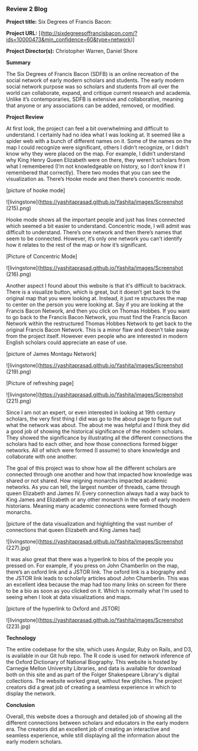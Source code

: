 ### Review 2 Blog 

**Project title:** Six Degrees of Francis Bacon: 

**Project URL:** [(http://sixdegreesoffrancisbacon.com/?ids=10000473&min_confidence=60&type=network)]

**Project Director(s):** Christopher Warren, Daniel Shore 

**Summary**

The Six Degrees of Francis Bacon (SDFB) is an online recreation of the social network of early modern scholars and students. The early modern social network purpose was so scholars and students from all over the world can collaborate, expand, and critique current research and academia. Unlike it’s contemporaries, SDFB is extensive and collaborative, meaning that anyone or any associations can be added, removed, or modified. 

**Project Review**

At first look, the project can feel a bit overwhelming and difficult to understand. I certainly had no idea what I was looking at. It seemed like a spider web with a bunch of different names on it. Some of the names on the map I could recognize were significant, others I didn’t recognize, or I didn’t know why they were placed on the map. For example, I didn’t understand why King Henry Queen Elizabeth were on there, they weren’t scholars from what I remembered (I’m not knowledgeable on history, so I don’t know if I remembered that correctly). There two modes that you can see the visualization as. There’s Hooke mode and then there’s concentric mode. 


[picture of hooke mode]

![livingstone](https://yashitaprasad.github.io/Yashita/images/Screenshot (215).png)


Hooke mode shows all the important people and just has lines connected which seemed a bit easier to understand. Concentric mode, I will admit was difficult to understand. There’s one network and then there’s names that seem to be connected. However, it’s only one network you can’t identify how it relates to the rest of the map or how it’s significant. 

[Picture of Concentric Mode]

![livingstone](https://yashitaprasad.github.io/Yashita/images/Screenshot (216).png)


Another aspect I found about this website is that it's difficult to backtrack. There is a visualize button, which is great, but it doesn’t get back to the original map that you were looking at. Instead, it just re structures the map to center on the person you were looking at. Say if you are looking at the Francis Bacon Network, and then you click on Thomas Hobbes. If you want to go back to the Francis Bacon Network, you must find the Francis Bacon Network within the restructured Thomas Hobbes Network to get back to the original Francis Bacon Network. This is a minor flaw and doesn’t take away from the project itself. However even people who are interested in modern English scholars could appreciate an ease of use. 


[picture of James Montagu Network]

![livingstone](https://yashitaprasad.github.io/Yashita/images/Screenshot (219).png)

[Picture of refreshing page]

![livingstone](https://yashitaprasad.github.io/Yashita/images/Screenshot (221).png)

Since I am not an expert, or even interested in looking at 19th century scholars, the very first thing I did was go to the about page to figure out what the network was about. The about me was helpful and I think they did a good job of showing the historical significance of the modern scholars. They showed the significance by illustrating all the different connections the scholars had to each other, and how those connections formed bigger networks. All of which were formed (I assume) to share knowledge and collaborate with one another. 


The goal of this project was to show how all the different scholars are connected through one another and how that impacted how knowledge was shared or not shared. How reigning monarchs impacted academic networks. As you can tell, the largest number of threads, came through queen Elizabeth and James IV. Every connection always had a way back to King James and Elizabeth or any other monarch in the web of early modern historians. Meaning many academic connections were formed though monarchs. 


[picture of the data visualization and highlighting the vast number of connections that queen Elizabeth and King James had]

![livingstone](https://yashitaprasad.github.io/Yashita/images/Screenshot (227).jpg)

It was also great that there was a hyperlink to bios of the people you pressed on. For example, if you press on John Chamberlin on the map, there’s an oxford link and a JSTOR link. The oxford link is a biography and the JSTOR link leads to scholarly articles about John Chamberlin. This was an excellent idea because the map had too many links on screen for there to be a bio as soon as you clicked on it. Which is normally what I’m used to seeing when I look at data visualizations and maps. 


[picture of the hyperlink to Oxford and JSTOR]

![livingstone](https://yashitaprasad.github.io/Yashita/images/Screenshot (223).jpg)


**Technology**

 The entire codebase for the site, which uses Angular, Ruby on Rails, and D3, is available in our Git hub repo. The R code is used for network inference of the Oxford Dictionary of National Biography. This website is hosted by Carnegie Mellon University Libraries, and data is available for download both on this site and as part of the Folger Shakespeare Library's digital collections. The website worked great, without few glitches. The project creators did a great job of creating a seamless experience in which to display the network. 
 
 
**Conclusion**

Overall, this website does a thorough and detailed job of showing all the different connections between scholars and educators in the early modern era. The creators did an excellent job of creating an interactive and seamless experience, while still displaying all the information about the early modern scholars. 
